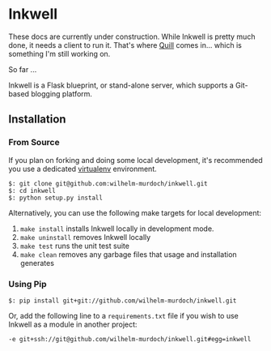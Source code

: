 # Inkwell

These docs are currently under construction. While Inkwell is pretty much done, it needs a client to run it. That's where [Quill](https://github.com/wilhelm-murdoch/quill) comes in... which is something I'm still working on.

So far ...

Inkwell is a Flask blueprint, or stand-alone server, which supports a Git-based blogging platform.

## Installation

### From Source

If you plan on forking and doing some local development, it's recommended you use a dedicated [virtualenv](http://www.virtualenv.org/en/latest/) environment.

    $: git clone git@github.com:wilhelm-murdoch/inkwell.git
    $: cd inkwell
    $: python setup.py install

Alternatively, you can use the following make targets for local development:

1. `make install` installs Inkwell locally in development mode.
2. `make uninstall` removes Inkwell locally
3. `make test` runs the unit test suite
4. `make clean` removes any garbage files that usage and installation generates

### Using Pip

    $: pip install git+git://github.com/wilhelm-murdoch/inkwell.git

Or, add the following line to a `requirements.txt` file if you wish to use Inkwell as a module in another project:

    -e git+ssh://git@github.com/wilhelm-murdoch/inkwell.git#egg=inkwell